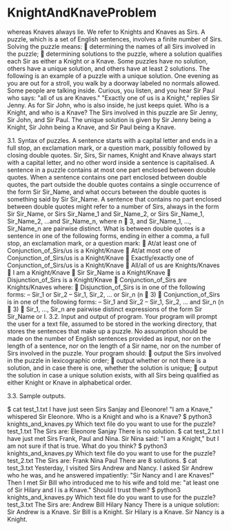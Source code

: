 # KnightAndKnaveProblem

whereas Knaves always lie. We refer to Knights and Knaves as Sirs. A puzzle, which is a set of English sentences,
involves a finite number of Sirs. Solving the puzzle means:
 determining the names of all Sirs involved in the puzzle;
 determining solutions to the puzzle, where a solution qualifies each Sir as either a Knight or a Knave.
Some puzzles have no solution, others have a unique solution, and others have at least 2 solutions. The following
is an example of a puzzle with a unique solution.
One evening as you are out for a stroll, you walk by a doorway labeled no normals
allowed. Some people are talking inside. Curious, you listen, and you hear Sir Paul
who says: "all of us are Knaves." "Exactly one of us is a Knight," replies Sir Jenny.
As for Sir John, who is also inside, he just keeps quiet. Who is a Knight, and who
is a Knave?
The Sirs involved in this puzzle are Sir Jenny, Sir John, and Sir Paul. The unique solution is given by Sir Jenny
being a Knight, Sir John being a Knave, and Sir Paul being a Knave.

3.1. Syntax of puzzles. A sentence starts with a capital letter and ends in a full stop, an exclamation mark,
or a question mark, possibly followed by closing double quotes. Sir, Sirs, Sir names, Knight and Knave always
start with a capital letter, and no other word inside a sentence is capitalised. A sentence in a puzzle contains
at most one part enclosed between double quotes. When a sentence contains one part enclosed between double
quotes, the part outside the double quotes contains a single occurrence of the form Sir Sir_Name, and what
occurs between the double quotes is something said by Sir Sir_Name. A sentence that contains no part enclosed
between double quotes might refer to a number of Sirs, always in the form Sir Sir_Name, or Sirs Sir_Name_1
and Sir_Name_2, or Sirs Sir_Name_1, Sir_Name_2, …and Sir_Name_n, where n  3, and Sir_Name_1, …,
Sir_Name_n are pairwise distinct.
What is between double quotes is a sentence in one of the following forms, ending in either a comma, a full
stop, an exclamation mark, or a question mark:
 At/at least one of Conjunction_of_Sirs/us is a Knight/Knave
 At/at most one of Conjunction_of_Sirs/us is a Knight/Knave
 Exactly/exactly one of Conjunction_of_Sirs/us is a Knight/Knave
 All/all of us are Knights/Knaves
 I am a Knight/Knave
 Sir Sir_Name is a Knight/Knave
 Disjunction_of_Sirs is a Knight/Knave
 Conjunction_of_Sirs are Knights/Knaves
where:
 Disjunction_of_Sirs is in one of the following forms:
– Sir_1 or Sir_2
– Sir_1, Sir_2, … or Sir_n (n  3)
 Conjunction_of_Sirs is in one of the following forms:
– Sir_1 and Sir_2
– Sir_1, Sir_2, … and Sir_n (n  3)
 Sir_1, …, Sir_n are pairwise distinct expressions of the form Sir Sir_Name or I.
3.2. Input and output of program. Your program will prompt the user for a text file, assumed to be stored
in the working directory, that stores the sentences that make up a puzzle. No assumption should be made on
the number of English sentences provided as input, nor on the length of a sentence, nor on the length of a Sir
name, nor on the number of Sirs involved in the puzzle.
Your program should:
 output the Sirs involved in the puzzle in lexicographic order;
 output whether or not there is a solution, and in case there is one, whether the solution is unique;
 output the solution in case a unique solution exists, with all Sirs being qualified as either Knight or
Knave in alphabetical order.

3.3. Sample outputs.

$ cat test_1.txt
I have just seen Sirs Sanjay and Eleonore!
"I am a Knave," whispered Sir Eleonore.
Who is a Knight and who is a Knave?
$ python3 knights_and_knaves.py
Which text file do you want to use for the puzzle? test_1.txt
The Sirs are: Eleonore Sanjay
There is no solution.
$ cat test_2.txt
I have just met Sirs Frank, Paul and Nina.
Sir Nina said: "I am a Knight," but I am not sure
if that is true. What do you think?
$ python3 knights_and_knaves.py
Which text file do you want to use for the puzzle? test_2.txt
The Sirs are: Frank Nina Paul
There are 8 solutions.
$ cat test_3.txt
Yesterday, I visited Sirs Andrew and Nancy. I asked Sir Andrew
who he was, and he answered impatiently: "Sir Nancy and I
are Knaves!" Then I met Sir Bill who introduced me to his wife
and told me: "at least one of Sir Hilary
and I is a Knave." Should I trust them?
$ python3 knights_and_knaves.py
Which text file do you want to use for the puzzle? test_3.txt
The Sirs are: Andrew Bill Hilary Nancy
There is a unique solution:
Sir Andrew is a Knave.
Sir Bill is a Knight.
Sir Hilary is a Knave.
Sir Nancy is a Knight.
